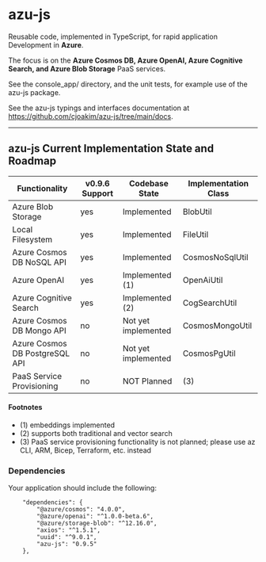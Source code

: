 # azu-js

Reusable code, implemented in TypeScript, for rapid application Development in **Azure**.

The focus is on the **Azure Cosmos DB, Azure OpenAI, Azure Cognitive Search, and Azure Blob Storage** PaaS services.

See the console_app/ directory, and the unit tests, for example use of the azu-js package.

See the azu-js typings and interfaces documentation at https://github.com/cjoakim/azu-js/tree/main/docs.

---

## azu-js Current Implementation State and Roadmap

| Functionality                   | v0.9.6 Support | Codebase State       | Implementation Class   |
| ------------------------------- | -------------- | -------------------- | ---------------------- |
| Azure Blob Storage              | yes            | Implemented          | BlobUtil               |
| Local Filesystem                | yes            | Implemented          | FileUtil               |
| Azure Cosmos DB NoSQL API       | yes            | Implemented          | CosmosNoSqlUtil        |
| Azure OpenAI                    | yes            | Implemented (1)      | OpenAiUtil             |
| Azure Cognitive Search          | yes            | Implemented (2)      | CogSearchUtil          |
| Azure Cosmos DB Mongo API       | no             | Not yet implemented  | CosmosMongoUtil        |
| Azure Cosmos DB PostgreSQL API  | no             | Not yet implemented  | CosmosPgUtil           |
| PaaS Service Provisioning       | no             | NOT Planned          | (3)                    |

#### Footnotes

- (1) embeddings implemented
- (2) supports both traditional and vector search
- (3) PaaS service provisioning functionality is not planned; please use az CLI, ARM, Bicep, Terraform, etc. instead

### Dependencies

Your application should include the following:

```
    "dependencies": {
        "@azure/cosmos": "4.0.0",
        "@azure/openai": "^1.0.0-beta.6",
        "@azure/storage-blob": "^12.16.0",
        "axios": "^1.5.1",
        "uuid": "^9.0.1",
        "azu-js": "0.9.5"
    },
```
